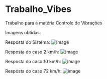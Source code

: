 # Trabalho_Vibes
Trabalho para a matéria Controle de Vibrações

Imagens obtidas:

Resposta do Sistema:
![image](https://user-images.githubusercontent.com/77826588/206030397-121dfa14-1dd4-486f-96b7-ec05e8de651f.png)

Resposta do caso 2 km/h:
![image](https://user-images.githubusercontent.com/77826588/206030439-5c560d37-53f3-4ac4-aaad-fd94389edea1.png)

Resposta do caso 10 km/h:
![image](https://user-images.githubusercontent.com/77826588/206030483-e5c36806-0e5f-4b4d-b765-07473842e531.png)

Resposta do caso 72 km/h:
![image](https://user-images.githubusercontent.com/77826588/206030525-3401a542-18e2-41a4-8bf6-41a3e464040b.png)
